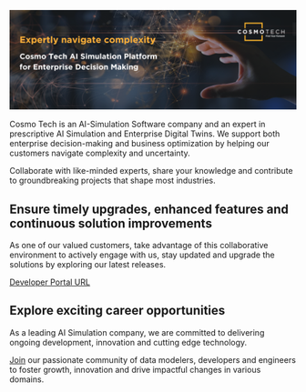 ![Cosmo Tech AI Simulation Platform for Enterprise Decision Making](https://github.com/Cosmo-Tech/.github/blob/main/images/Header_with_message_1810_630.png)

Cosmo Tech is an AI-Simulation Software company and an expert in prescriptive AI Simulation and Enterprise Digital Twins. We support both enterprise decision-making and business optimization by helping our customers navigate complexity and uncertainty. 

Collaborate with like-minded experts, share your knowledge and contribute to groundbreaking projects that shape most industries. 


## Ensure timely upgrades, enhanced features and continuous solution improvements
As one of our valued customers, take advantage of this collaborative environment to actively engage with us, stay updated and upgrade the solutions by exploring our latest releases. 

[Developer Portal URL](https://portal.cosmotech.com/)

## Explore exciting career opportunities

As a leading AI Simulation company, we are committed to delivering ongoing development, innovation and cutting edge technology. 

[Join](https://cosmotech.com/) our passionate community of data modelers, developers and engineers to foster growth, innovation and drive impactful changes in various domains.

